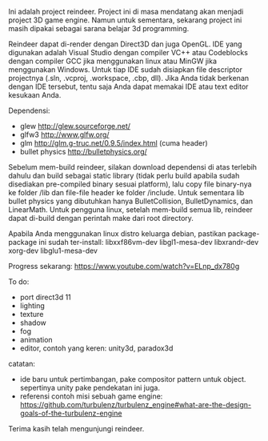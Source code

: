 Ini adalah project reindeer. Project ini di masa mendatang akan menjadi project 3D game engine. Namun untuk sementara, sekarang project ini masih dipakai sebagai sarana belajar 3d programming.

Reindeer dapat di-render dengan Direct3D dan juga OpenGL. IDE yang digunakan adalah Visual Studio dengan compiler VC++ atau Codeblocks dengan compiler GCC jika menggunakan linux atau MinGW jika menggunakan Windows. Untuk tiap IDE sudah disiapkan file descriptor projectnya (.sln, .vcproj, .workspace, .cbp, dll). Jika Anda tidak berkenan dengan IDE tersebut, tentu saja Anda dapat memakai IDE atau text editor kesukaan Anda.

Dependensi:
- glew http://glew.sourceforge.net/
- glfw3 http://www.glfw.org/
- glm http://glm.g-truc.net/0.9.5/index.html (cuma header)
- bullet physics http://bulletphysics.org/

Sebelum mem-build reindeer, silakan download dependensi di atas terlebih dahulu dan build sebagai static library (tidak perlu build apabila sudah disediakan pre-compiled binary sesuai platform), lalu copy file binary-nya ke folder /lib dan file-file header ke folder /include.
Untuk sementara lib bullet physics yang dibutuhkan hanya BulletCollision, BulletDynamics, dan LinearMath.
Untuk pengguna linux, setelah mem-build semua lib, reindeer dapat di-build dengan perintah make dari root directory.

Apabila Anda menggunakan linux distro keluarga debian, pastikan package-package ini sudah ter-install:
libxxf86vm-dev libgl1-mesa-dev libxrandr-dev xorg-dev libglu1-mesa-dev

Progress sekarang: https://www.youtube.com/watch?v=ELnp_dx780g

To do:
- port direct3d 11
- lighting
- texture
- shadow
- fog
- animation
- editor, contoh yang keren: unity3d, paradox3d

catatan:
- ide baru untuk pertimbangan, pake compositor pattern untuk object. sepertinya unity pake pendekatan ini juga.
- referensi contoh misi sebuah game engine: https://github.com/turbulenz/turbulenz_engine#what-are-the-design-goals-of-the-turbulenz-engine

Terima kasih telah mengunjungi reindeer.
